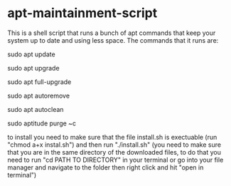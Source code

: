 # apt-maintainment-script
This is a shell script that runs a bunch of apt commands that keep your system up to date and using less space.
The commands that it runs are:

sudo apt update

sudo apt upgrade

sudo apt full-upgrade

sudo apt autoremove

sudo apt autoclean

sudo aptitude purge ~c

to install you need to make sure that the file install.sh is exectuable (run "chmod a+x instal.sh") and then run "./install.sh" (you need to make sure that you are in the same directory of the downloaded files, to do that you need to run "cd PATH TO DIRECTORY" in your terminal or go into your file manager and navigate to the folder then right click and hit "open in terminal")
